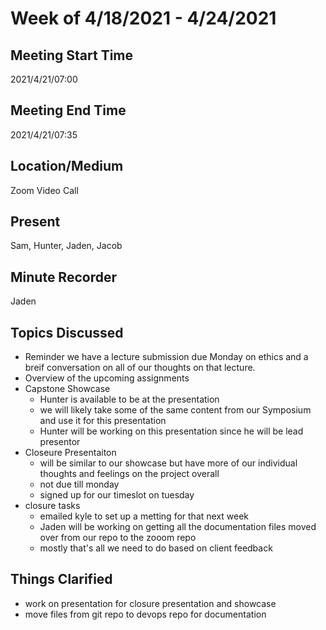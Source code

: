 # Week of 4/18/2021 - 4/24/2021

## Meeting Start Time
2021/4/21/07:00

## Meeting End Time
2021/4/21/07:35

## Location/Medium
Zoom Video Call

## Present
Sam, Hunter, Jaden, Jacob

## Minute Recorder
Jaden


## Topics Discussed
- Reminder we have a lecture submission due Monday on ethics and a breif conversation on all of our thoughts on that lecture.
- Overview of the upcoming assignments
- Capstone Showcase
  - Hunter is available to be at the presentation
  - we will likely take some of the same content from our Symposium and use it for this presentation
  - Hunter will be working on this presentation since he will be lead presentor 
- Closeure Presentaiton
  - will be similar to our showcase but have more of our individual thoughts and feelings on the project overall
  - not due till monday
  - signed up for our timeslot on tuesday
- closure tasks
  - emailed kyle to set up a metting for that next week
  - Jaden will be working on getting all the documentation files moved over from our repo to the zooom repo 
  - mostly that's all we need to do based on client feedback


## Things Clarified
- work on presentation for closure presentation and showcase
- move files from git repo to devops repo for documentation
